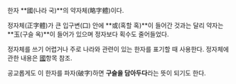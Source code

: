 한자 **國(나라 국)**의 약자체(略字體)이다.

정자체(正字體)가 큰 입구변(口) 안에 **或(혹할 혹)**이 들어간 것과는 달리 약자는 **玉(구슬 옥)**이 들어가 있으며 정자보다
획수도 줄어들었다.

정자체를 쓰기 어렵거나 주로 나라와 관련이 있는 한자를 표기할 때 사용한다. 정자체에 관한 내용은 [國](%E5%9C%8B.md)항목
참조.

공교롭게도 이 한자를 파자(破字)하면 **구슬을 담아두다**라는 뜻이 되기도 한다.

